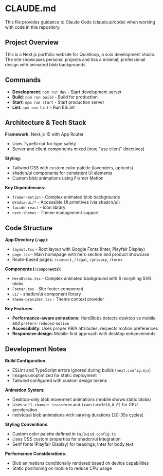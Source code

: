 # CLAUDE.md

This file provides guidance to Claude Code (claude.ai/code) when working with code in this repository.

## Project Overview

This is a Next.js portfolio website for Quietloop, a solo development studio. The site showcases personal projects and has a minimal, professional design with animated blob backgrounds.

## Commands

- **Development**: `npm run dev` - Start development server
- **Build**: `npm run build` - Build for production
- **Start**: `npm run start` - Start production server
- **Lint**: `npm run lint` - Run ESLint

## Architecture & Tech Stack

**Framework**: Next.js 15 with App Router
- Uses TypeScript for type safety
- Server and client components mixed (note "use client" directives)

**Styling**: 
- Tailwind CSS with custom color palette (lavenders, apricots)
- shadcn/ui components for consistent UI elements
- Custom blob animations using Framer Motion

**Key Dependencies**:
- `framer-motion` - Complex animated blob backgrounds
- `@radix-ui/*` - Accessible UI primitives (via shadcn/ui)
- `lucide-react` - Icon library
- `next-themes` - Theme management support

## Code Structure

**App Directory (`/app`)**:
- `layout.tsx` - Root layout with Google Fonts (Inter, Playfair Display)
- `page.tsx` - Main homepage with hero section and product showcase
- Route-based pages: `/contact`, `/legal`, `/privacy`, `/terms`

**Components (`/components`)**:
- `HeroBlobs.tsx` - Complex animated background with 6 morphing SVG blobs
- `Footer.tsx` - Site footer component
- `ui/` - shadcn/ui component library
- `theme-provider.tsx` - Theme context provider

**Key Features**:
- **Performance-aware animations**: HeroBlobs detects desktop vs mobile and `prefers-reduced-motion`
- **Accessibility**: Uses proper ARIA attributes, respects motion preferences
- **Responsive design**: Mobile-first approach with desktop enhancements

## Development Notes

**Build Configuration**:
- ESLint and TypeScript errors ignored during builds (`next.config.mjs`)
- Images unoptimized for static deployment
- Tailwind configured with custom design tokens

**Animation System**:
- Desktop-only blob movement animations (mobile shows static blobs)
- Uses `will-change: transform` and `translate3d(0,0,0)` for GPU acceleration
- Individual blob animations with varying durations (20-35s cycles)

**Styling Conventions**:
- Custom color palette defined in `tailwind.config.ts`
- Uses CSS custom properties for shadcn/ui integration
- Serif fonts (Playfair Display) for headings, Inter for body text

**Performance Considerations**:
- Blob animations conditionally rendered based on device capabilities
- Static positioning on mobile to reduce CPU usage
